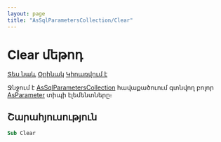 ```yaml
---
layout: page
title: "AsSqlParametersCollection/Clear"
---
```



# Clear մեթոդ

[Տես նաև](../AsSqlParametersCollection.md) [Օրինակ]() [Կիրառվում է](../AsSqlParametersCollection.md) 

Ջնջում է [AsSqlParametersCollection](../AsSqlParametersCollection.md) հավաքածուում գտնվող բոլոր  [AsParameter](/AsParameter.md) տիպի էլեմենտները։

## Շարահյուսություն

``` vb
Sub Clear
```

